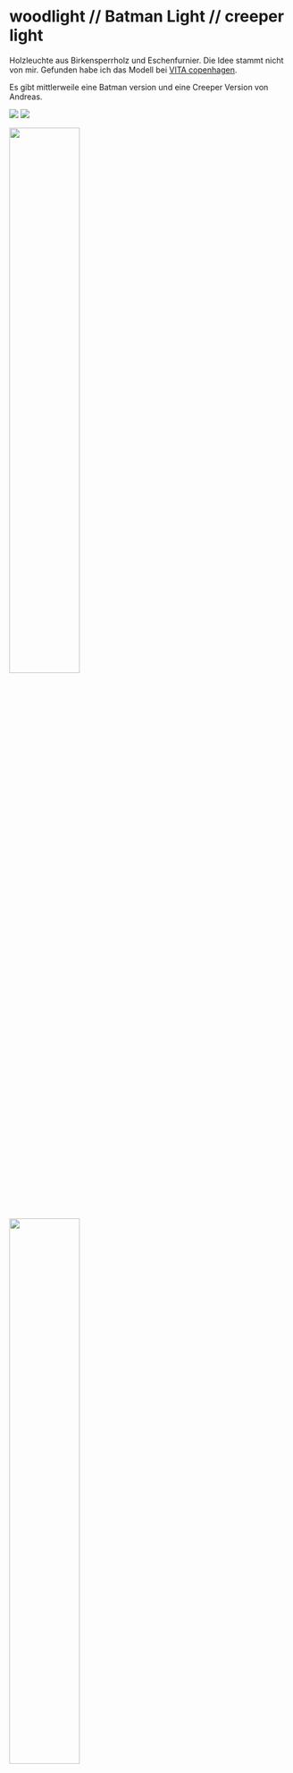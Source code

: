 # woodlight // Batman Light // creeper light


Holzleuchte aus Birkensperrholz und Eschenfurnier. Die Idee stammt nicht von mir. Gefunden habe ich das Modell bei [VITA copenhagen](https://www.vitacopenhagen.com/# "VITA copenhagen").

Es gibt mittlerweile eine Batman version und eine Creeper Version von Andreas.


![](batman.jpg)
![](creeper.jpg)

<img src="IMG/woodlight_1.jpg" width = "50%" />

<img src="IMG/woodlight_2.jpg" width = "50%" />

<img src="2D/woodlight_Rippe_36_v_3.svg" width = "60%" /><img src="2D/woodlight_Ringe_36.svg" width = "15%" />


<img src="2D/woodlight_Blatt_gross.svg" width = "60%" /><img src="2D/woodlight_Blatt_klein.svg" width
 = "15%" />
 
 
# Versions

* Esche
* Papier
* Batman
* Creeper

# Bauteile

* 8 Rippen
* 2 verschiedene Ringe
* 40 große Blätter
* 4 oder wahlweise 8 kleine Blätter.


# Bauanleitung

Stecke erst die Rippen in den Kreis der die Öffnungen innen hat. Gehe sicher, dass die Rippen bis nach Hinten durchgeschoben sind, sodass es wieder ein Kreis innen zu sehen ist. Stecke dann vorsichtig den zweiten Kreis darauf und drücke ihn nacheinander nach unten. Davor solltest du deine Lampenfassung in den Kreisstecken.

Danach kannst du die Blätter reinstecken.

![](anleitung1.jpg)
![](anleitung2.jpg)

# Designer

Mini Revollo

[mini@erfindergarden.de](mailto:mini@erfindergarden.de)

# Credits erfindergarden

Umgesetzt wurde die Leuchte im [erfindergarden](http://www.erfindergarden.de) in München.

[www.erfindergarden.de](http://www.erfindergarden.de)

[www.facbebook.com/erfindergarden](http://www.facbebook.com/erfindergarden)

# License
This project is [Attribution-ShareAlike 2.5 Generic (CC BY-SA 2.5)](https://creativecommons.org/licenses/by-sa/2.5/). You can do anything what you want with it but please say that you got the original design from erfindergarden and als share it under the same license. 

For more information, see [license](license.md). 
	



